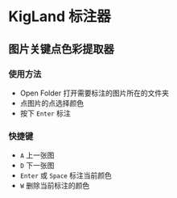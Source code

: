 # KigLand 标注器

## 图片关键点色彩提取器

### 使用方法

- Open Folder 打开需要标注的图片所在的文件夹
- 点图片的点选择颜色
- 按下 `Enter` 标注

### 快捷键

- `A` 上一张图
- `D` 下一张图
- `Enter` 或 `Space` 标注当前颜色
- `W` 删除当前标注的颜色